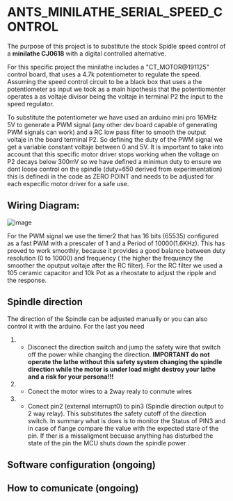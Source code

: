 # ANTS_MINILATHE_SERIAL_SPEED_CONTROL

The purpose of this project is to substitute the stock Spidle speed control of a **minilathe CJ0618** with a digital controlled alternative. 

For this specific project the minilathe includes a "CT_MOTOR@191125" control board, that uses a 4.7k potentiometer to regulate the speed. Assuming the speed control circuit to be a black box that uses a the potentiometer as input we took as a main hipothesis that the potentiomenter operates a as voltaje divisor being the voltaje in terminal P2 the input to the speed regulator.

To substitute the potentiometer we have used an arduino mini pro 16MHz 5V  to generate  a PWM signal (any other dev board capable of generating PWM signals  can work) and a RC low pass filter to smooth the output voltaje in the board terminal P2. So defining the duty of the PWM signal we get a variable constant voltaje between 0 and 5V. It is important to take into account that this specific motor driver stops working when the voltage on P2 decays below 300mV so we have defined a minimun duty to ensure we dont loose control on the spindle  (duty=650 derived from experimentation) this is definedi in the code as ZERO POINT and needs to be adjusted for each especific motor driver for a safe use.


## Wiring Diagram:
![image](https://github.com/ansl/ANTS_MINILATHE_SERIAL_SPEED_CONTROL/assets/5759139/c63f2de2-cf95-48e2-814c-70faf6c3438d)



For the PWM signal we use the timer2 that has 16 bits (65535) configured as a fast PWM with a prescaler of 1 and a Period of 10000(1.6KHz). This has proved to work smoothly, because it provides a good balance between duty resolution (0 to 10000) and frequency ( the higher the frequency the smoother the oputput voltaje after the RC filter). 
For the RC filter we used a 105 ceramic capacitor  and 10k Pot as a rheostate to adjust the ripple and the response.

## Spindle direction
The direction of the Spindle can be adjusted manually or you can also control it with the arduino. For the last you need
 1. - Disconect the direction switch and jump the safety wire that switch off the power while changing the direction. **IMPORTANT do not operate the lathe without this safety system changing the spindle direction while the motor is under load might destroy your lathe and a risk for your persona!!!**
 1. - Conect the motor wires to a 2way realy to conmute wires
 1. - Conect pin2 (external interrupt0) to pin3 (Spindle direction output to 2 way relay). This substitutes the safety cutoff of the direction switch. In summary what is does is to monitor the Status of PIN3 and in case of flange compare the value  with the expected stare of the pin. If ther is a missaligment becuase  anything has disturbed the state of the pin the MCU shuts down the spindle  power .


 ## Software configuration (ongoing)


 ## How to comunicate (ongoing)
 




